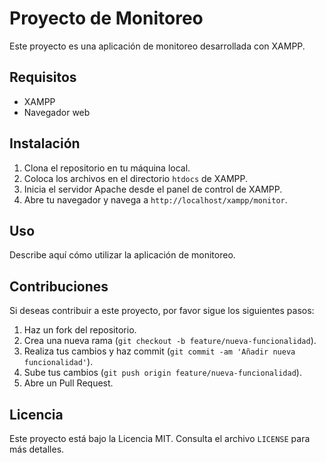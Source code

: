 # Proyecto de Monitoreo

Este proyecto es una aplicación de monitoreo desarrollada con XAMPP.

## Requisitos

- XAMPP
- Navegador web

## Instalación

1. Clona el repositorio en tu máquina local.
2. Coloca los archivos en el directorio `htdocs` de XAMPP.
3. Inicia el servidor Apache desde el panel de control de XAMPP.
4. Abre tu navegador y navega a `http://localhost/xampp/monitor`.

## Uso

Describe aquí cómo utilizar la aplicación de monitoreo.

## Contribuciones

Si deseas contribuir a este proyecto, por favor sigue los siguientes pasos:

1. Haz un fork del repositorio.
2. Crea una nueva rama (`git checkout -b feature/nueva-funcionalidad`).
3. Realiza tus cambios y haz commit (`git commit -am 'Añadir nueva funcionalidad'`).
4. Sube tus cambios (`git push origin feature/nueva-funcionalidad`).
5. Abre un Pull Request.

## Licencia

Este proyecto está bajo la Licencia MIT. Consulta el archivo `LICENSE` para más detalles.
